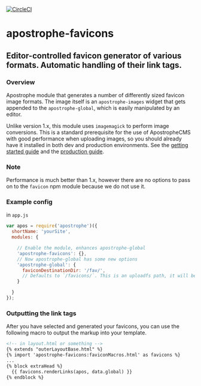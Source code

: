 [![CircleCI](https://circleci.com/gh/apostrophecms/apostrophe-favicons/tree/master.svg?style=svg)](https://circleci.com/gh/apostrophecms/apostrophe-favicons/tree/master)

# apostrophe-favicons
## Editor-controlled favicon generator of various formats. Automatic handling of their link tags.

### Overview

Apostrophe module that generates a number of differently sized favicon image formats. The image itself is an `apostrophe-images` widget that gets appended to the `apostrophe-global`, which is easily manipulated by an editor.

Unlike version 1.x, this module uses `imagemagick` to perform image conversions. This is a standard prerequisite for the use of ApostropheCMS with good performance when uploading images, so you should already have it installed in both dev and production environments. See the [getting started guide](https://docs.apostrophecms.org/apostrophe/getting-started/setting-up-your-environment#install-imagemagick) and the [production guide](https://docs.apostrophecms.org/apostrophe/apostrophe-devops/deployment/deployment).


### Note
Performance is much better than 1.x, however there are no options to pass on to the `favicon` npm module because we do not use it.

### Example config
in `app.js`

```js
var apos = require('apostrophe')({
  shortName: 'yourSite',
  modules: {

    // Enable the module, enhances apostrophe-global
    'apostrophe-favicons': {},
    // Now apostrophe-global has some new options
    'apostrophe-global': {
      faviconDestinationDir: '/fav/',
      // Defaults to `/favicons/`. This is an uploadfs path, it will become /uploads/favicons/ on a server
    }

  }
});
```
### Outputting the link tags
After you have selected and generated your favicons, you can use the following macro to output the markup into your template.

```html
<!-- in layout.html or something -->
{% extends "outerLayoutBase.html" %}
{% import 'apostrophe-favicons:faviconMacros.html' as favicons %}
...
{% block extraHead %}
  {{ favicons.renderLinks(apos, data.global) }}
{% endblock %}
```
